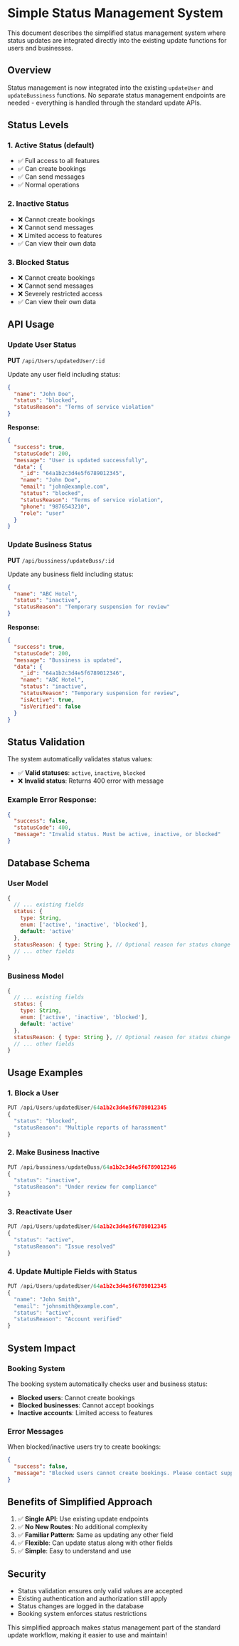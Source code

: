 # Simple Status Management System

This document describes the simplified status management system where status updates are integrated directly into the existing update functions for users and businesses.

## Overview

Status management is now integrated into the existing `updateUser` and `updateBussiness` functions. No separate status management endpoints are needed - everything is handled through the standard update APIs.

## Status Levels

### 1. **Active Status** (default)
- ✅ Full access to all features
- ✅ Can create bookings
- ✅ Can send messages
- ✅ Normal operations

### 2. **Inactive Status**
- ❌ Cannot create bookings
- ❌ Cannot send messages
- ❌ Limited access to features
- ✅ Can view their own data

### 3. **Blocked Status**
- ❌ Cannot create bookings
- ❌ Cannot send messages
- ❌ Severely restricted access
- ✅ Can view their own data

## API Usage

### Update User Status
**PUT** `/api/Users/updatedUser/:id`

Update any user field including status:

```json
{
  "name": "John Doe",
  "status": "blocked",
  "statusReason": "Terms of service violation"
}
```

**Response:**
```json
{
  "success": true,
  "statusCode": 200,
  "message": "User is updated successfully",
  "data": {
    "_id": "64a1b2c3d4e5f6789012345",
    "name": "John Doe",
    "email": "john@example.com",
    "status": "blocked",
    "statusReason": "Terms of service violation",
    "phone": "9876543210",
    "role": "user"
  }
}
```

### Update Business Status
**PUT** `/api/bussiness/updateBuss/:id`

Update any business field including status:

```json
{
  "name": "ABC Hotel",
  "status": "inactive",
  "statusReason": "Temporary suspension for review"
}
```

**Response:**
```json
{
  "success": true,
  "statusCode": 200,
  "message": "Bussiness is updated",
  "data": {
    "_id": "64a1b2c3d4e5f6789012346",
    "name": "ABC Hotel",
    "status": "inactive",
    "statusReason": "Temporary suspension for review",
    "isActive": true,
    "isVerified": false
  }
}
```

## Status Validation

The system automatically validates status values:

- ✅ **Valid statuses**: `active`, `inactive`, `blocked`
- ❌ **Invalid status**: Returns 400 error with message

### Example Error Response:
```json
{
  "success": false,
  "statusCode": 400,
  "message": "Invalid status. Must be active, inactive, or blocked"
}
```

## Database Schema

### User Model
```javascript
{
  // ... existing fields
  status: { 
    type: String, 
    enum: ['active', 'inactive', 'blocked'], 
    default: 'active' 
  },
  statusReason: { type: String }, // Optional reason for status change
  // ... other fields
}
```

### Business Model
```javascript
{
  // ... existing fields
  status: { 
    type: String, 
    enum: ['active', 'inactive', 'blocked'], 
    default: 'active' 
  },
  statusReason: { type: String }, // Optional reason for status change
  // ... other fields
}
```

## Usage Examples

### 1. Block a User
```javascript
PUT /api/Users/updatedUser/64a1b2c3d4e5f6789012345
{
  "status": "blocked",
  "statusReason": "Multiple reports of harassment"
}
```

### 2. Make Business Inactive
```javascript
PUT /api/bussiness/updateBuss/64a1b2c3d4e5f6789012346
{
  "status": "inactive",
  "statusReason": "Under review for compliance"
}
```

### 3. Reactivate User
```javascript
PUT /api/Users/updatedUser/64a1b2c3d4e5f6789012345
{
  "status": "active",
  "statusReason": "Issue resolved"
}
```

### 4. Update Multiple Fields with Status
```javascript
PUT /api/Users/updatedUser/64a1b2c3d4e5f6789012345
{
  "name": "John Smith",
  "email": "johnsmith@example.com",
  "status": "active",
  "statusReason": "Account verified"
}
```

## System Impact

### Booking System
The booking system automatically checks user and business status:

- **Blocked users**: Cannot create bookings
- **Blocked businesses**: Cannot accept bookings
- **Inactive accounts**: Limited access to features

### Error Messages
When blocked/inactive users try to create bookings:

```json
{
  "success": false,
  "message": "Blocked users cannot create bookings. Please contact support."
}
```

## Benefits of Simplified Approach

1. ✅ **Single API**: Use existing update endpoints
2. ✅ **No New Routes**: No additional complexity
3. ✅ **Familiar Pattern**: Same as updating any other field
4. ✅ **Flexible**: Can update status along with other fields
5. ✅ **Simple**: Easy to understand and use

## Security

- Status validation ensures only valid values are accepted
- Existing authentication and authorization still apply
- Status changes are logged in the database
- Booking system enforces status restrictions

This simplified approach makes status management part of the standard update workflow, making it easier to use and maintain!

